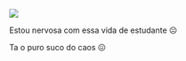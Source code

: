 ![](https://media1.tenor.com/m/VMpOxDqPGjIAAAAd/annoyed-angry.gif)

Estou nervosa com essa vida de estudante ☹️
 
 
Ta o puro suco do caos 😖
